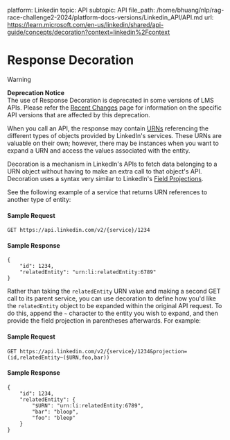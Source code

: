 platform: Linkedin
topic: API
subtopic: API
file_path: /home/bhuang/nlp/rag-race-challenge2-2024/platform-docs-versions/Linkedin_API/API.md
url: https://learn.microsoft.com/en-us/linkedin/shared/api-guide/concepts/decoration?context=linkedin%2Fcontext

# Response Decoration

Warning

**Deprecation Notice**  
The use of Response Decoration is deprecated in some versions of LMS APIs. Please refer the [Recent Changes](https://learn.microsoft.com/en-us/linkedin/marketing/integrations/recent-changes) page for information on the specific API versions that are affected by this deprecation.

When you call an API, the response may contain [URNs](https://learn.microsoft.com/en-us/linkedin/shared/api-guide/concepts/urns?context=linkedin/context) referencing the different types of objects provided by LinkedIn's services. These URNs are valuable on their own; however, there may be instances when you want to expand a URN and access the values associated with the entity.

Decoration is a mechanism in LinkedIn's APIs to fetch data belonging to a URN object without having to make an extra call to that object's API. Decoration uses a syntax very similar to LinkedIn's [Field Projections](https://learn.microsoft.com/en-us/linkedin/shared/api-guide/concepts/projections?context=linkedin/context).

See the following example of a service that returns URN references to another type of entity:

#### Sample Request

    GET https://api.linkedin.com/v2/{service}/1234
    

#### Sample Response

    {
        "id": 1234,
        "relatedEntity": "urn:li:relatedEntity:6789"
    }
    

Rather than taking the `relatedEntity` URN value and making a second GET call to its parent service, you can use decoration to define how you'd like the `relatedEntity` object to be expanded within the original API request. To do this, append the `~` character to the entity you wish to expand, and then provide the field projection in parentheses afterwards. For example:

#### Sample Request

    GET https://api.linkedin.com/v2/{service}/1234&projection=(id,relatedEntity~($URN,foo,bar))
    

#### Sample Response

    {
        "id": 1234,
        "relatedEntity": {
            "$URN": "urn:li:relatedEntity:6789",
            "bar": "bloop",
            "foo": "bleep"
        }
    }